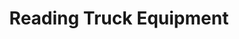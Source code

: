 ---
title: "Reading Truck Equipment"
url: /indianapolis/reading-truck-equipment/
shop: car parts
---
